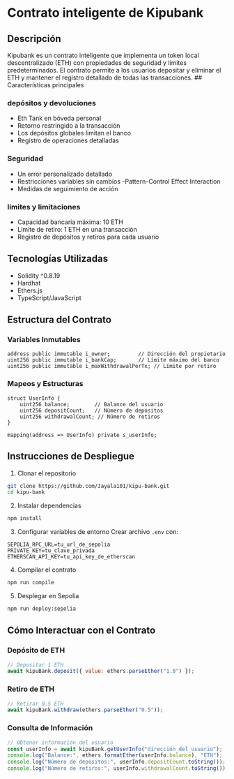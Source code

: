 # Contrato inteligente de Kipubank

## Descripción
Kipubank es un contrato inteligente que implementa un token local descentralizado (ETH) con propiedades de seguridad y límites predeterminados. El contrato permite a los usuarios depositar y eliminar el ETH y mantener el registro detallado de todas las transacciones. ## Características principales

### depósitos y devoluciones
- Eth Tank en bóveda personal
- Retorno restringido a la transacción
- Los depósitos globales limitan el banco
- Registro de operaciones detalladas

### Seguridad
- Un error personalizado detallado
- Restricciones variables sin cambios
-Pattern-Control Effect Interaction
- Medidas de seguimiento de acción

### límites y limitaciones
- Capacidad bancaria máxima: 10 ETH
- Límite de retiro: 1 ETH en una transacción
- Registro de depósitos y retiros para cada usuario

## Tecnologías Utilizadas
- Solidity ^0.8.19
- Hardhat
- Ethers.js
- TypeScript/JavaScript

## Estructura del Contrato

### Variables Inmutables
```solidity
address public immutable i_owner;         // Dirección del propietario
uint256 public immutable i_bankCap;       // Límite máximo del banco
uint256 public immutable i_maxWithdrawalPerTx; // Límite por retiro
```

### Mapeos y Estructuras
```solidity
struct UserInfo {
    uint256 balance;        // Balance del usuario
    uint256 depositCount;   // Número de depósitos
    uint256 withdrawalCount; // Número de retiros
}

mapping(address => UserInfo) private s_userInfo;
```

## Instrucciones de Despliegue

1. Clonar el repositorio
```bash
git clone https://github.com/Jayala101/kipu-bank.git
cd kipu-bank
```

2. Instalar dependencias
```bash
npm install
```

3. Configurar variables de entorno
Crear archivo `.env` con:
```env
SEPOLIA_RPC_URL=tu_url_de_sepolia
PRIVATE_KEY=tu_clave_privada
ETHERSCAN_API_KEY=tu_api_key_de_etherscan
```

4. Compilar el contrato
```bash
npm run compile
```

5. Desplegar en Sepolia
```bash
npm run deploy:sepolia
```

## Cómo Interactuar con el Contrato

### Depósito de ETH
```javascript
// Depositar 1 ETH
await kipuBank.deposit({ value: ethers.parseEther("1.0") });
```

### Retiro de ETH
```javascript
// Retirar 0.5 ETH
await kipuBank.withdraw(ethers.parseEther("0.5"));
```

### Consulta de Información
```javascript
// Obtener información del usuario
const userInfo = await kipuBank.getUserInfo("dirección_del_usuario");
console.log("Balance:", ethers.formatEther(userInfo.balance), "ETH");
console.log("Número de depósitos:", userInfo.depositCount.toString());
console.log("Número de retiros:", userInfo.withdrawalCount.toString());
```